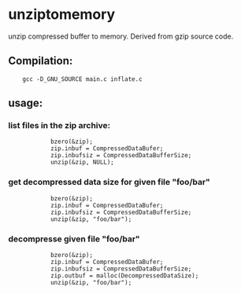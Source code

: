 # unziptomemory
unzip compressed buffer to memory. Derived from gzip source code.

## Compilation:
        gcc -D_GNU_SOURCE main.c inflate.c

## usage:


### list files in the zip archive:

                bzero(&zip);
                zip.inbuf = CompressedDataBufer;
                zip.inbufsiz = CompressedDataBufferSize;
                unzip(&zip, NULL);

### get decompressed data size for given file "foo/bar"

                bzero(&zip);
                zip.inbuf = CompressedDataBufer;
                zip.inbufsiz = CompressedDataBufferSize;
                unzip(&zip, "foo/bar");

### decompresse given file "foo/bar"

                bzero(&zip);
                zip.inbuf = CompressedDataBufer;
                zip.inbufsiz = CompressedDataBufferSize;
                zip.outbuf = malloc(DecompressedDataSize);
                unzip(&zip, "foo/bar");
